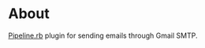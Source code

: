 # About

[Pipeline.rb](https://github.com/botanicus/pipeline.rb) plugin for sending emails through Gmail SMTP.
